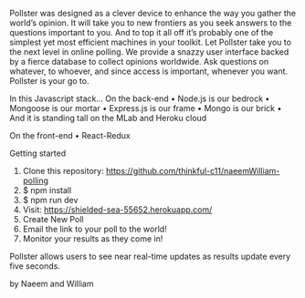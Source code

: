 



Pollster was designed as a clever device to enhance the way you gather the world’s opinion. It will take you to new frontiers as you seek answers to the questions important to you. And to top it all off it’s probably one of the simplest yet most efficient machines in your toolkit. Let Pollster take you to the next level in online polling. We provide a snazzy user interface backed by a fierce database to collect opinions worldwide. Ask questions on whatever, to whoever, and since access is important, whenever you want. Pollster is your go to.

In this Javascript stack…
On the back-end
•	Node.js is our bedrock
•	Mongoose is our mortar
•	Express.js is our frame
•	Mongo is our brick
•	And it is standing tall on the MLab and Heroku cloud 

On the front-end
•	React-Redux

Getting started
1.	Clone this repository: https://github.com/thinkful-c11/naeemWilliam-polling
2.	$ npm install
3.	$ npm run dev
4.	Visit: https://shielded-sea-55652.herokuapp.com/
5.	Create New Poll
6.	Email the link to your poll to the world!
7.	Monitor your results as they come in!


Pollster allows users to see near real-time updates as results update every five seconds.


by Naeem and William
